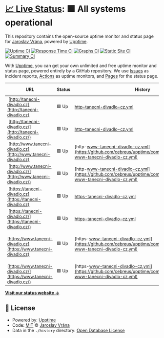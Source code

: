 # [📈 Live Status](https://upptime.cebre.us): <!--live status--> **🟩 All systems operational**

This repository contains the open-source uptime monitor and status page for [Jaroslav Vrána](https://www.cebre.us/), powered by [Upptime](https://github.com/upptime/upptime).

[![Uptime CI](https://github.com/cebreus/upptime/workflows/Uptime%20CI/badge.svg)](https://github.com/cebreus/upptime/actions?query=workflow%3A%22Uptime+CI%22)
[![Response Time CI](https://github.com/cebreus/upptime/workflows/Response%20Time%20CI/badge.svg)](https://github.com/cebreus/upptime/actions?query=workflow%3A%22Response+Time+CI%22)
[![Graphs CI](https://github.com/cebreus/upptime/workflows/Graphs%20CI/badge.svg)](https://github.com/cebreus/upptime/actions?query=workflow%3A%22Graphs+CI%22)
[![Static Site CI](https://github.com/cebreus/upptime/workflows/Static%20Site%20CI/badge.svg)](https://github.com/cebreus/upptime/actions?query=workflow%3A%22Static+Site+CI%22)
[![Summary CI](https://github.com/cebreus/upptime/workflows/Summary%20CI/badge.svg)](https://github.com/cebreus/upptime/actions?query=workflow%3A%22Summary+CI%22)

With [Upptime](https://upptime.js.org), you can get your own unlimited and free uptime monitor and status page, powered entirely by a GitHub repository. We use [Issues](https://github.com/cebreus/upptime/issues) as incident reports, [Actions](https://github.com/cebreus/upptime/actions) as uptime monitors, and [Pages](https://upptime.cebre.us) for the status page.

<!--start: status pages-->
<!-- This summary is generated by Upptime (https://github.com/upptime/upptime) -->
<!-- Do not edit this manually, your changes will be overwritten -->
<!-- prettier-ignore -->
| URL | Status | History | Response Time | Uptime |
| --- | ------ | ------- | ------------- | ------ |
| <img alt="" src="https://favicons.githubusercontent.com/tanecni-divadlo.cz" height="13"> [http://tanecni-divadlo.cz](http://tanecni-divadlo.cz) | 🟩 Up | [http-tanecni-divadlo-cz.yml](https://github.com/cebreus/upptime/commits/HEAD/history/http-tanecni-divadlo-cz.yml) | <details><summary><img alt="Response time graph" src="./graphs/http-tanecni-divadlo-cz/response-time-week.png" height="20"> 837ms</summary><br><a href="https://upptime.cebre.us/history/http-tanecni-divadlo-cz"><img alt="Response time 837" src="https://img.shields.io/endpoint?url=https%3A%2F%2Fraw.githubusercontent.com%2Fcebreus%2Fupptime%2FHEAD%2Fapi%2Fhttp-tanecni-divadlo-cz%2Fresponse-time.json"></a><br><a href="https://upptime.cebre.us/history/http-tanecni-divadlo-cz"><img alt="24-hour response time 837" src="https://img.shields.io/endpoint?url=https%3A%2F%2Fraw.githubusercontent.com%2Fcebreus%2Fupptime%2FHEAD%2Fapi%2Fhttp-tanecni-divadlo-cz%2Fresponse-time-day.json"></a><br><a href="https://upptime.cebre.us/history/http-tanecni-divadlo-cz"><img alt="7-day response time 837" src="https://img.shields.io/endpoint?url=https%3A%2F%2Fraw.githubusercontent.com%2Fcebreus%2Fupptime%2FHEAD%2Fapi%2Fhttp-tanecni-divadlo-cz%2Fresponse-time-week.json"></a><br><a href="https://upptime.cebre.us/history/http-tanecni-divadlo-cz"><img alt="30-day response time 837" src="https://img.shields.io/endpoint?url=https%3A%2F%2Fraw.githubusercontent.com%2Fcebreus%2Fupptime%2FHEAD%2Fapi%2Fhttp-tanecni-divadlo-cz%2Fresponse-time-month.json"></a><br><a href="https://upptime.cebre.us/history/http-tanecni-divadlo-cz"><img alt="1-year response time 837" src="https://img.shields.io/endpoint?url=https%3A%2F%2Fraw.githubusercontent.com%2Fcebreus%2Fupptime%2FHEAD%2Fapi%2Fhttp-tanecni-divadlo-cz%2Fresponse-time-year.json"></a></details> | <details><summary><a href="https://upptime.cebre.us/history/http-tanecni-divadlo-cz">0.00%</a></summary><a href="https://upptime.cebre.us/history/http-tanecni-divadlo-cz"><img alt="All-time uptime 0.00%" src="https://img.shields.io/endpoint?url=https%3A%2F%2Fraw.githubusercontent.com%2Fcebreus%2Fupptime%2FHEAD%2Fapi%2Fhttp-tanecni-divadlo-cz%2Fuptime.json"></a><br><a href="https://upptime.cebre.us/history/http-tanecni-divadlo-cz"><img alt="24-hour uptime 0.00%" src="https://img.shields.io/endpoint?url=https%3A%2F%2Fraw.githubusercontent.com%2Fcebreus%2Fupptime%2FHEAD%2Fapi%2Fhttp-tanecni-divadlo-cz%2Fuptime-day.json"></a><br><a href="https://upptime.cebre.us/history/http-tanecni-divadlo-cz"><img alt="7-day uptime 0.00%" src="https://img.shields.io/endpoint?url=https%3A%2F%2Fraw.githubusercontent.com%2Fcebreus%2Fupptime%2FHEAD%2Fapi%2Fhttp-tanecni-divadlo-cz%2Fuptime-week.json"></a><br><a href="https://upptime.cebre.us/history/http-tanecni-divadlo-cz"><img alt="30-day uptime 0.00%" src="https://img.shields.io/endpoint?url=https%3A%2F%2Fraw.githubusercontent.com%2Fcebreus%2Fupptime%2FHEAD%2Fapi%2Fhttp-tanecni-divadlo-cz%2Fuptime-month.json"></a><br><a href="https://upptime.cebre.us/history/http-tanecni-divadlo-cz"><img alt="1-year uptime 0.00%" src="https://img.shields.io/endpoint?url=https%3A%2F%2Fraw.githubusercontent.com%2Fcebreus%2Fupptime%2FHEAD%2Fapi%2Fhttp-tanecni-divadlo-cz%2Fuptime-year.json"></a></details>
| <img alt="" src="https://favicons.githubusercontent.com/tanecni-divadlo.cz" height="13"> [http://tanecni-divadlo.cz/](http://tanecni-divadlo.cz/) | 🟩 Up | [http-tanecni-divadlo-cz.yml](https://github.com/cebreus/upptime/commits/HEAD/history/http-tanecni-divadlo-cz.yml) | <details><summary><img alt="Response time graph" src="./graphs/http-tanecni-divadlo-cz/response-time-week.png" height="20"> 837ms</summary><br><a href="https://upptime.cebre.us/history/http-tanecni-divadlo-cz"><img alt="Response time 837" src="https://img.shields.io/endpoint?url=https%3A%2F%2Fraw.githubusercontent.com%2Fcebreus%2Fupptime%2FHEAD%2Fapi%2Fhttp-tanecni-divadlo-cz%2Fresponse-time.json"></a><br><a href="https://upptime.cebre.us/history/http-tanecni-divadlo-cz"><img alt="24-hour response time 837" src="https://img.shields.io/endpoint?url=https%3A%2F%2Fraw.githubusercontent.com%2Fcebreus%2Fupptime%2FHEAD%2Fapi%2Fhttp-tanecni-divadlo-cz%2Fresponse-time-day.json"></a><br><a href="https://upptime.cebre.us/history/http-tanecni-divadlo-cz"><img alt="7-day response time 837" src="https://img.shields.io/endpoint?url=https%3A%2F%2Fraw.githubusercontent.com%2Fcebreus%2Fupptime%2FHEAD%2Fapi%2Fhttp-tanecni-divadlo-cz%2Fresponse-time-week.json"></a><br><a href="https://upptime.cebre.us/history/http-tanecni-divadlo-cz"><img alt="30-day response time 837" src="https://img.shields.io/endpoint?url=https%3A%2F%2Fraw.githubusercontent.com%2Fcebreus%2Fupptime%2FHEAD%2Fapi%2Fhttp-tanecni-divadlo-cz%2Fresponse-time-month.json"></a><br><a href="https://upptime.cebre.us/history/http-tanecni-divadlo-cz"><img alt="1-year response time 837" src="https://img.shields.io/endpoint?url=https%3A%2F%2Fraw.githubusercontent.com%2Fcebreus%2Fupptime%2FHEAD%2Fapi%2Fhttp-tanecni-divadlo-cz%2Fresponse-time-year.json"></a></details> | <details><summary><a href="https://upptime.cebre.us/history/http-tanecni-divadlo-cz">0.00%</a></summary><a href="https://upptime.cebre.us/history/http-tanecni-divadlo-cz"><img alt="All-time uptime 0.00%" src="https://img.shields.io/endpoint?url=https%3A%2F%2Fraw.githubusercontent.com%2Fcebreus%2Fupptime%2FHEAD%2Fapi%2Fhttp-tanecni-divadlo-cz%2Fuptime.json"></a><br><a href="https://upptime.cebre.us/history/http-tanecni-divadlo-cz"><img alt="24-hour uptime 0.00%" src="https://img.shields.io/endpoint?url=https%3A%2F%2Fraw.githubusercontent.com%2Fcebreus%2Fupptime%2FHEAD%2Fapi%2Fhttp-tanecni-divadlo-cz%2Fuptime-day.json"></a><br><a href="https://upptime.cebre.us/history/http-tanecni-divadlo-cz"><img alt="7-day uptime 0.00%" src="https://img.shields.io/endpoint?url=https%3A%2F%2Fraw.githubusercontent.com%2Fcebreus%2Fupptime%2FHEAD%2Fapi%2Fhttp-tanecni-divadlo-cz%2Fuptime-week.json"></a><br><a href="https://upptime.cebre.us/history/http-tanecni-divadlo-cz"><img alt="30-day uptime 0.00%" src="https://img.shields.io/endpoint?url=https%3A%2F%2Fraw.githubusercontent.com%2Fcebreus%2Fupptime%2FHEAD%2Fapi%2Fhttp-tanecni-divadlo-cz%2Fuptime-month.json"></a><br><a href="https://upptime.cebre.us/history/http-tanecni-divadlo-cz"><img alt="1-year uptime 0.00%" src="https://img.shields.io/endpoint?url=https%3A%2F%2Fraw.githubusercontent.com%2Fcebreus%2Fupptime%2FHEAD%2Fapi%2Fhttp-tanecni-divadlo-cz%2Fuptime-year.json"></a></details>
| <img alt="" src="https://favicons.githubusercontent.com/www.tanecni-divadlo.cz" height="13"> [http://www.tanecni-divadlo.cz](http://www.tanecni-divadlo.cz) | 🟩 Up | [http-www-tanecni-divadlo-cz.yml](https://github.com/cebreus/upptime/commits/HEAD/history/http-www-tanecni-divadlo-cz.yml) | <details><summary><img alt="Response time graph" src="./graphs/http-www-tanecni-divadlo-cz/response-time-week.png" height="20"> 550ms</summary><br><a href="https://upptime.cebre.us/history/http-www-tanecni-divadlo-cz"><img alt="Response time 550" src="https://img.shields.io/endpoint?url=https%3A%2F%2Fraw.githubusercontent.com%2Fcebreus%2Fupptime%2FHEAD%2Fapi%2Fhttp-www-tanecni-divadlo-cz%2Fresponse-time.json"></a><br><a href="https://upptime.cebre.us/history/http-www-tanecni-divadlo-cz"><img alt="24-hour response time 550" src="https://img.shields.io/endpoint?url=https%3A%2F%2Fraw.githubusercontent.com%2Fcebreus%2Fupptime%2FHEAD%2Fapi%2Fhttp-www-tanecni-divadlo-cz%2Fresponse-time-day.json"></a><br><a href="https://upptime.cebre.us/history/http-www-tanecni-divadlo-cz"><img alt="7-day response time 550" src="https://img.shields.io/endpoint?url=https%3A%2F%2Fraw.githubusercontent.com%2Fcebreus%2Fupptime%2FHEAD%2Fapi%2Fhttp-www-tanecni-divadlo-cz%2Fresponse-time-week.json"></a><br><a href="https://upptime.cebre.us/history/http-www-tanecni-divadlo-cz"><img alt="30-day response time 550" src="https://img.shields.io/endpoint?url=https%3A%2F%2Fraw.githubusercontent.com%2Fcebreus%2Fupptime%2FHEAD%2Fapi%2Fhttp-www-tanecni-divadlo-cz%2Fresponse-time-month.json"></a><br><a href="https://upptime.cebre.us/history/http-www-tanecni-divadlo-cz"><img alt="1-year response time 550" src="https://img.shields.io/endpoint?url=https%3A%2F%2Fraw.githubusercontent.com%2Fcebreus%2Fupptime%2FHEAD%2Fapi%2Fhttp-www-tanecni-divadlo-cz%2Fresponse-time-year.json"></a></details> | <details><summary><a href="https://upptime.cebre.us/history/http-www-tanecni-divadlo-cz">0.00%</a></summary><a href="https://upptime.cebre.us/history/http-www-tanecni-divadlo-cz"><img alt="All-time uptime 0.00%" src="https://img.shields.io/endpoint?url=https%3A%2F%2Fraw.githubusercontent.com%2Fcebreus%2Fupptime%2FHEAD%2Fapi%2Fhttp-www-tanecni-divadlo-cz%2Fuptime.json"></a><br><a href="https://upptime.cebre.us/history/http-www-tanecni-divadlo-cz"><img alt="24-hour uptime 0.00%" src="https://img.shields.io/endpoint?url=https%3A%2F%2Fraw.githubusercontent.com%2Fcebreus%2Fupptime%2FHEAD%2Fapi%2Fhttp-www-tanecni-divadlo-cz%2Fuptime-day.json"></a><br><a href="https://upptime.cebre.us/history/http-www-tanecni-divadlo-cz"><img alt="7-day uptime 0.00%" src="https://img.shields.io/endpoint?url=https%3A%2F%2Fraw.githubusercontent.com%2Fcebreus%2Fupptime%2FHEAD%2Fapi%2Fhttp-www-tanecni-divadlo-cz%2Fuptime-week.json"></a><br><a href="https://upptime.cebre.us/history/http-www-tanecni-divadlo-cz"><img alt="30-day uptime 0.00%" src="https://img.shields.io/endpoint?url=https%3A%2F%2Fraw.githubusercontent.com%2Fcebreus%2Fupptime%2FHEAD%2Fapi%2Fhttp-www-tanecni-divadlo-cz%2Fuptime-month.json"></a><br><a href="https://upptime.cebre.us/history/http-www-tanecni-divadlo-cz"><img alt="1-year uptime 0.00%" src="https://img.shields.io/endpoint?url=https%3A%2F%2Fraw.githubusercontent.com%2Fcebreus%2Fupptime%2FHEAD%2Fapi%2Fhttp-www-tanecni-divadlo-cz%2Fuptime-year.json"></a></details>
| <img alt="" src="https://favicons.githubusercontent.com/www.tanecni-divadlo.cz" height="13"> [http://www.tanecni-divadlo.cz/](http://www.tanecni-divadlo.cz/) | 🟩 Up | [http-www-tanecni-divadlo-cz.yml](https://github.com/cebreus/upptime/commits/HEAD/history/http-www-tanecni-divadlo-cz.yml) | <details><summary><img alt="Response time graph" src="./graphs/http-www-tanecni-divadlo-cz/response-time-week.png" height="20"> 550ms</summary><br><a href="https://upptime.cebre.us/history/http-www-tanecni-divadlo-cz"><img alt="Response time 550" src="https://img.shields.io/endpoint?url=https%3A%2F%2Fraw.githubusercontent.com%2Fcebreus%2Fupptime%2FHEAD%2Fapi%2Fhttp-www-tanecni-divadlo-cz%2Fresponse-time.json"></a><br><a href="https://upptime.cebre.us/history/http-www-tanecni-divadlo-cz"><img alt="24-hour response time 550" src="https://img.shields.io/endpoint?url=https%3A%2F%2Fraw.githubusercontent.com%2Fcebreus%2Fupptime%2FHEAD%2Fapi%2Fhttp-www-tanecni-divadlo-cz%2Fresponse-time-day.json"></a><br><a href="https://upptime.cebre.us/history/http-www-tanecni-divadlo-cz"><img alt="7-day response time 550" src="https://img.shields.io/endpoint?url=https%3A%2F%2Fraw.githubusercontent.com%2Fcebreus%2Fupptime%2FHEAD%2Fapi%2Fhttp-www-tanecni-divadlo-cz%2Fresponse-time-week.json"></a><br><a href="https://upptime.cebre.us/history/http-www-tanecni-divadlo-cz"><img alt="30-day response time 550" src="https://img.shields.io/endpoint?url=https%3A%2F%2Fraw.githubusercontent.com%2Fcebreus%2Fupptime%2FHEAD%2Fapi%2Fhttp-www-tanecni-divadlo-cz%2Fresponse-time-month.json"></a><br><a href="https://upptime.cebre.us/history/http-www-tanecni-divadlo-cz"><img alt="1-year response time 550" src="https://img.shields.io/endpoint?url=https%3A%2F%2Fraw.githubusercontent.com%2Fcebreus%2Fupptime%2FHEAD%2Fapi%2Fhttp-www-tanecni-divadlo-cz%2Fresponse-time-year.json"></a></details> | <details><summary><a href="https://upptime.cebre.us/history/http-www-tanecni-divadlo-cz">0.00%</a></summary><a href="https://upptime.cebre.us/history/http-www-tanecni-divadlo-cz"><img alt="All-time uptime 0.00%" src="https://img.shields.io/endpoint?url=https%3A%2F%2Fraw.githubusercontent.com%2Fcebreus%2Fupptime%2FHEAD%2Fapi%2Fhttp-www-tanecni-divadlo-cz%2Fuptime.json"></a><br><a href="https://upptime.cebre.us/history/http-www-tanecni-divadlo-cz"><img alt="24-hour uptime 0.00%" src="https://img.shields.io/endpoint?url=https%3A%2F%2Fraw.githubusercontent.com%2Fcebreus%2Fupptime%2FHEAD%2Fapi%2Fhttp-www-tanecni-divadlo-cz%2Fuptime-day.json"></a><br><a href="https://upptime.cebre.us/history/http-www-tanecni-divadlo-cz"><img alt="7-day uptime 0.00%" src="https://img.shields.io/endpoint?url=https%3A%2F%2Fraw.githubusercontent.com%2Fcebreus%2Fupptime%2FHEAD%2Fapi%2Fhttp-www-tanecni-divadlo-cz%2Fuptime-week.json"></a><br><a href="https://upptime.cebre.us/history/http-www-tanecni-divadlo-cz"><img alt="30-day uptime 0.00%" src="https://img.shields.io/endpoint?url=https%3A%2F%2Fraw.githubusercontent.com%2Fcebreus%2Fupptime%2FHEAD%2Fapi%2Fhttp-www-tanecni-divadlo-cz%2Fuptime-month.json"></a><br><a href="https://upptime.cebre.us/history/http-www-tanecni-divadlo-cz"><img alt="1-year uptime 0.00%" src="https://img.shields.io/endpoint?url=https%3A%2F%2Fraw.githubusercontent.com%2Fcebreus%2Fupptime%2FHEAD%2Fapi%2Fhttp-www-tanecni-divadlo-cz%2Fuptime-year.json"></a></details>
| <img alt="" src="https://favicons.githubusercontent.com/tanecni-divadlo.cz" height="13"> [https://tanecni-divadlo.cz](https://tanecni-divadlo.cz) | 🟩 Up | [https-tanecni-divadlo-cz.yml](https://github.com/cebreus/upptime/commits/HEAD/history/https-tanecni-divadlo-cz.yml) | <details><summary><img alt="Response time graph" src="./graphs/https-tanecni-divadlo-cz/response-time-week.png" height="20"> 253ms</summary><br><a href="https://upptime.cebre.us/history/https-tanecni-divadlo-cz"><img alt="Response time 253" src="https://img.shields.io/endpoint?url=https%3A%2F%2Fraw.githubusercontent.com%2Fcebreus%2Fupptime%2FHEAD%2Fapi%2Fhttps-tanecni-divadlo-cz%2Fresponse-time.json"></a><br><a href="https://upptime.cebre.us/history/https-tanecni-divadlo-cz"><img alt="24-hour response time 253" src="https://img.shields.io/endpoint?url=https%3A%2F%2Fraw.githubusercontent.com%2Fcebreus%2Fupptime%2FHEAD%2Fapi%2Fhttps-tanecni-divadlo-cz%2Fresponse-time-day.json"></a><br><a href="https://upptime.cebre.us/history/https-tanecni-divadlo-cz"><img alt="7-day response time 253" src="https://img.shields.io/endpoint?url=https%3A%2F%2Fraw.githubusercontent.com%2Fcebreus%2Fupptime%2FHEAD%2Fapi%2Fhttps-tanecni-divadlo-cz%2Fresponse-time-week.json"></a><br><a href="https://upptime.cebre.us/history/https-tanecni-divadlo-cz"><img alt="30-day response time 253" src="https://img.shields.io/endpoint?url=https%3A%2F%2Fraw.githubusercontent.com%2Fcebreus%2Fupptime%2FHEAD%2Fapi%2Fhttps-tanecni-divadlo-cz%2Fresponse-time-month.json"></a><br><a href="https://upptime.cebre.us/history/https-tanecni-divadlo-cz"><img alt="1-year response time 253" src="https://img.shields.io/endpoint?url=https%3A%2F%2Fraw.githubusercontent.com%2Fcebreus%2Fupptime%2FHEAD%2Fapi%2Fhttps-tanecni-divadlo-cz%2Fresponse-time-year.json"></a></details> | <details><summary><a href="https://upptime.cebre.us/history/https-tanecni-divadlo-cz">0.00%</a></summary><a href="https://upptime.cebre.us/history/https-tanecni-divadlo-cz"><img alt="All-time uptime 0.00%" src="https://img.shields.io/endpoint?url=https%3A%2F%2Fraw.githubusercontent.com%2Fcebreus%2Fupptime%2FHEAD%2Fapi%2Fhttps-tanecni-divadlo-cz%2Fuptime.json"></a><br><a href="https://upptime.cebre.us/history/https-tanecni-divadlo-cz"><img alt="24-hour uptime 0.00%" src="https://img.shields.io/endpoint?url=https%3A%2F%2Fraw.githubusercontent.com%2Fcebreus%2Fupptime%2FHEAD%2Fapi%2Fhttps-tanecni-divadlo-cz%2Fuptime-day.json"></a><br><a href="https://upptime.cebre.us/history/https-tanecni-divadlo-cz"><img alt="7-day uptime 0.00%" src="https://img.shields.io/endpoint?url=https%3A%2F%2Fraw.githubusercontent.com%2Fcebreus%2Fupptime%2FHEAD%2Fapi%2Fhttps-tanecni-divadlo-cz%2Fuptime-week.json"></a><br><a href="https://upptime.cebre.us/history/https-tanecni-divadlo-cz"><img alt="30-day uptime 0.00%" src="https://img.shields.io/endpoint?url=https%3A%2F%2Fraw.githubusercontent.com%2Fcebreus%2Fupptime%2FHEAD%2Fapi%2Fhttps-tanecni-divadlo-cz%2Fuptime-month.json"></a><br><a href="https://upptime.cebre.us/history/https-tanecni-divadlo-cz"><img alt="1-year uptime 0.00%" src="https://img.shields.io/endpoint?url=https%3A%2F%2Fraw.githubusercontent.com%2Fcebreus%2Fupptime%2FHEAD%2Fapi%2Fhttps-tanecni-divadlo-cz%2Fuptime-year.json"></a></details>
| <img alt="" src="https://favicons.githubusercontent.com/tanecni-divadlo.cz" height="13"> [https://tanecni-divadlo.cz/](https://tanecni-divadlo.cz/) | 🟩 Up | [https-tanecni-divadlo-cz.yml](https://github.com/cebreus/upptime/commits/HEAD/history/https-tanecni-divadlo-cz.yml) | <details><summary><img alt="Response time graph" src="./graphs/https-tanecni-divadlo-cz/response-time-week.png" height="20"> 253ms</summary><br><a href="https://upptime.cebre.us/history/https-tanecni-divadlo-cz"><img alt="Response time 253" src="https://img.shields.io/endpoint?url=https%3A%2F%2Fraw.githubusercontent.com%2Fcebreus%2Fupptime%2FHEAD%2Fapi%2Fhttps-tanecni-divadlo-cz%2Fresponse-time.json"></a><br><a href="https://upptime.cebre.us/history/https-tanecni-divadlo-cz"><img alt="24-hour response time 253" src="https://img.shields.io/endpoint?url=https%3A%2F%2Fraw.githubusercontent.com%2Fcebreus%2Fupptime%2FHEAD%2Fapi%2Fhttps-tanecni-divadlo-cz%2Fresponse-time-day.json"></a><br><a href="https://upptime.cebre.us/history/https-tanecni-divadlo-cz"><img alt="7-day response time 253" src="https://img.shields.io/endpoint?url=https%3A%2F%2Fraw.githubusercontent.com%2Fcebreus%2Fupptime%2FHEAD%2Fapi%2Fhttps-tanecni-divadlo-cz%2Fresponse-time-week.json"></a><br><a href="https://upptime.cebre.us/history/https-tanecni-divadlo-cz"><img alt="30-day response time 253" src="https://img.shields.io/endpoint?url=https%3A%2F%2Fraw.githubusercontent.com%2Fcebreus%2Fupptime%2FHEAD%2Fapi%2Fhttps-tanecni-divadlo-cz%2Fresponse-time-month.json"></a><br><a href="https://upptime.cebre.us/history/https-tanecni-divadlo-cz"><img alt="1-year response time 253" src="https://img.shields.io/endpoint?url=https%3A%2F%2Fraw.githubusercontent.com%2Fcebreus%2Fupptime%2FHEAD%2Fapi%2Fhttps-tanecni-divadlo-cz%2Fresponse-time-year.json"></a></details> | <details><summary><a href="https://upptime.cebre.us/history/https-tanecni-divadlo-cz">0.00%</a></summary><a href="https://upptime.cebre.us/history/https-tanecni-divadlo-cz"><img alt="All-time uptime 0.00%" src="https://img.shields.io/endpoint?url=https%3A%2F%2Fraw.githubusercontent.com%2Fcebreus%2Fupptime%2FHEAD%2Fapi%2Fhttps-tanecni-divadlo-cz%2Fuptime.json"></a><br><a href="https://upptime.cebre.us/history/https-tanecni-divadlo-cz"><img alt="24-hour uptime 0.00%" src="https://img.shields.io/endpoint?url=https%3A%2F%2Fraw.githubusercontent.com%2Fcebreus%2Fupptime%2FHEAD%2Fapi%2Fhttps-tanecni-divadlo-cz%2Fuptime-day.json"></a><br><a href="https://upptime.cebre.us/history/https-tanecni-divadlo-cz"><img alt="7-day uptime 0.00%" src="https://img.shields.io/endpoint?url=https%3A%2F%2Fraw.githubusercontent.com%2Fcebreus%2Fupptime%2FHEAD%2Fapi%2Fhttps-tanecni-divadlo-cz%2Fuptime-week.json"></a><br><a href="https://upptime.cebre.us/history/https-tanecni-divadlo-cz"><img alt="30-day uptime 0.00%" src="https://img.shields.io/endpoint?url=https%3A%2F%2Fraw.githubusercontent.com%2Fcebreus%2Fupptime%2FHEAD%2Fapi%2Fhttps-tanecni-divadlo-cz%2Fuptime-month.json"></a><br><a href="https://upptime.cebre.us/history/https-tanecni-divadlo-cz"><img alt="1-year uptime 0.00%" src="https://img.shields.io/endpoint?url=https%3A%2F%2Fraw.githubusercontent.com%2Fcebreus%2Fupptime%2FHEAD%2Fapi%2Fhttps-tanecni-divadlo-cz%2Fuptime-year.json"></a></details>
| <img alt="" src="https://favicons.githubusercontent.com/www.tanecni-divadlo.cz" height="13"> [https://www.tanecni-divadlo.cz](https://www.tanecni-divadlo.cz) | 🟩 Up | [https-www-tanecni-divadlo-cz.yml](https://github.com/cebreus/upptime/commits/HEAD/history/https-www-tanecni-divadlo-cz.yml) | <details><summary><img alt="Response time graph" src="./graphs/https-www-tanecni-divadlo-cz/response-time-week.png" height="20"> 271ms</summary><br><a href="https://upptime.cebre.us/history/https-www-tanecni-divadlo-cz"><img alt="Response time 271" src="https://img.shields.io/endpoint?url=https%3A%2F%2Fraw.githubusercontent.com%2Fcebreus%2Fupptime%2FHEAD%2Fapi%2Fhttps-www-tanecni-divadlo-cz%2Fresponse-time.json"></a><br><a href="https://upptime.cebre.us/history/https-www-tanecni-divadlo-cz"><img alt="24-hour response time 271" src="https://img.shields.io/endpoint?url=https%3A%2F%2Fraw.githubusercontent.com%2Fcebreus%2Fupptime%2FHEAD%2Fapi%2Fhttps-www-tanecni-divadlo-cz%2Fresponse-time-day.json"></a><br><a href="https://upptime.cebre.us/history/https-www-tanecni-divadlo-cz"><img alt="7-day response time 271" src="https://img.shields.io/endpoint?url=https%3A%2F%2Fraw.githubusercontent.com%2Fcebreus%2Fupptime%2FHEAD%2Fapi%2Fhttps-www-tanecni-divadlo-cz%2Fresponse-time-week.json"></a><br><a href="https://upptime.cebre.us/history/https-www-tanecni-divadlo-cz"><img alt="30-day response time 271" src="https://img.shields.io/endpoint?url=https%3A%2F%2Fraw.githubusercontent.com%2Fcebreus%2Fupptime%2FHEAD%2Fapi%2Fhttps-www-tanecni-divadlo-cz%2Fresponse-time-month.json"></a><br><a href="https://upptime.cebre.us/history/https-www-tanecni-divadlo-cz"><img alt="1-year response time 271" src="https://img.shields.io/endpoint?url=https%3A%2F%2Fraw.githubusercontent.com%2Fcebreus%2Fupptime%2FHEAD%2Fapi%2Fhttps-www-tanecni-divadlo-cz%2Fresponse-time-year.json"></a></details> | <details><summary><a href="https://upptime.cebre.us/history/https-www-tanecni-divadlo-cz">0.00%</a></summary><a href="https://upptime.cebre.us/history/https-www-tanecni-divadlo-cz"><img alt="All-time uptime 0.00%" src="https://img.shields.io/endpoint?url=https%3A%2F%2Fraw.githubusercontent.com%2Fcebreus%2Fupptime%2FHEAD%2Fapi%2Fhttps-www-tanecni-divadlo-cz%2Fuptime.json"></a><br><a href="https://upptime.cebre.us/history/https-www-tanecni-divadlo-cz"><img alt="24-hour uptime 0.00%" src="https://img.shields.io/endpoint?url=https%3A%2F%2Fraw.githubusercontent.com%2Fcebreus%2Fupptime%2FHEAD%2Fapi%2Fhttps-www-tanecni-divadlo-cz%2Fuptime-day.json"></a><br><a href="https://upptime.cebre.us/history/https-www-tanecni-divadlo-cz"><img alt="7-day uptime 0.00%" src="https://img.shields.io/endpoint?url=https%3A%2F%2Fraw.githubusercontent.com%2Fcebreus%2Fupptime%2FHEAD%2Fapi%2Fhttps-www-tanecni-divadlo-cz%2Fuptime-week.json"></a><br><a href="https://upptime.cebre.us/history/https-www-tanecni-divadlo-cz"><img alt="30-day uptime 0.00%" src="https://img.shields.io/endpoint?url=https%3A%2F%2Fraw.githubusercontent.com%2Fcebreus%2Fupptime%2FHEAD%2Fapi%2Fhttps-www-tanecni-divadlo-cz%2Fuptime-month.json"></a><br><a href="https://upptime.cebre.us/history/https-www-tanecni-divadlo-cz"><img alt="1-year uptime 0.00%" src="https://img.shields.io/endpoint?url=https%3A%2F%2Fraw.githubusercontent.com%2Fcebreus%2Fupptime%2FHEAD%2Fapi%2Fhttps-www-tanecni-divadlo-cz%2Fuptime-year.json"></a></details>
| <img alt="" src="https://favicons.githubusercontent.com/www.tanecni-divadlo.cz" height="13"> [https://www.tanecni-divadlo.cz/](https://www.tanecni-divadlo.cz/) | 🟩 Up | [https-www-tanecni-divadlo-cz.yml](https://github.com/cebreus/upptime/commits/HEAD/history/https-www-tanecni-divadlo-cz.yml) | <details><summary><img alt="Response time graph" src="./graphs/https-www-tanecni-divadlo-cz/response-time-week.png" height="20"> 271ms</summary><br><a href="https://upptime.cebre.us/history/https-www-tanecni-divadlo-cz"><img alt="Response time 271" src="https://img.shields.io/endpoint?url=https%3A%2F%2Fraw.githubusercontent.com%2Fcebreus%2Fupptime%2FHEAD%2Fapi%2Fhttps-www-tanecni-divadlo-cz%2Fresponse-time.json"></a><br><a href="https://upptime.cebre.us/history/https-www-tanecni-divadlo-cz"><img alt="24-hour response time 271" src="https://img.shields.io/endpoint?url=https%3A%2F%2Fraw.githubusercontent.com%2Fcebreus%2Fupptime%2FHEAD%2Fapi%2Fhttps-www-tanecni-divadlo-cz%2Fresponse-time-day.json"></a><br><a href="https://upptime.cebre.us/history/https-www-tanecni-divadlo-cz"><img alt="7-day response time 271" src="https://img.shields.io/endpoint?url=https%3A%2F%2Fraw.githubusercontent.com%2Fcebreus%2Fupptime%2FHEAD%2Fapi%2Fhttps-www-tanecni-divadlo-cz%2Fresponse-time-week.json"></a><br><a href="https://upptime.cebre.us/history/https-www-tanecni-divadlo-cz"><img alt="30-day response time 271" src="https://img.shields.io/endpoint?url=https%3A%2F%2Fraw.githubusercontent.com%2Fcebreus%2Fupptime%2FHEAD%2Fapi%2Fhttps-www-tanecni-divadlo-cz%2Fresponse-time-month.json"></a><br><a href="https://upptime.cebre.us/history/https-www-tanecni-divadlo-cz"><img alt="1-year response time 271" src="https://img.shields.io/endpoint?url=https%3A%2F%2Fraw.githubusercontent.com%2Fcebreus%2Fupptime%2FHEAD%2Fapi%2Fhttps-www-tanecni-divadlo-cz%2Fresponse-time-year.json"></a></details> | <details><summary><a href="https://upptime.cebre.us/history/https-www-tanecni-divadlo-cz">0.00%</a></summary><a href="https://upptime.cebre.us/history/https-www-tanecni-divadlo-cz"><img alt="All-time uptime 0.00%" src="https://img.shields.io/endpoint?url=https%3A%2F%2Fraw.githubusercontent.com%2Fcebreus%2Fupptime%2FHEAD%2Fapi%2Fhttps-www-tanecni-divadlo-cz%2Fuptime.json"></a><br><a href="https://upptime.cebre.us/history/https-www-tanecni-divadlo-cz"><img alt="24-hour uptime 0.00%" src="https://img.shields.io/endpoint?url=https%3A%2F%2Fraw.githubusercontent.com%2Fcebreus%2Fupptime%2FHEAD%2Fapi%2Fhttps-www-tanecni-divadlo-cz%2Fuptime-day.json"></a><br><a href="https://upptime.cebre.us/history/https-www-tanecni-divadlo-cz"><img alt="7-day uptime 0.00%" src="https://img.shields.io/endpoint?url=https%3A%2F%2Fraw.githubusercontent.com%2Fcebreus%2Fupptime%2FHEAD%2Fapi%2Fhttps-www-tanecni-divadlo-cz%2Fuptime-week.json"></a><br><a href="https://upptime.cebre.us/history/https-www-tanecni-divadlo-cz"><img alt="30-day uptime 0.00%" src="https://img.shields.io/endpoint?url=https%3A%2F%2Fraw.githubusercontent.com%2Fcebreus%2Fupptime%2FHEAD%2Fapi%2Fhttps-www-tanecni-divadlo-cz%2Fuptime-month.json"></a><br><a href="https://upptime.cebre.us/history/https-www-tanecni-divadlo-cz"><img alt="1-year uptime 0.00%" src="https://img.shields.io/endpoint?url=https%3A%2F%2Fraw.githubusercontent.com%2Fcebreus%2Fupptime%2FHEAD%2Fapi%2Fhttps-www-tanecni-divadlo-cz%2Fuptime-year.json"></a></details>

<!--end: status pages-->

[**Visit our status website →**](https://upptime.cebre.us)

## 📄 License

- Powered by: [Upptime](https://github.com/upptime/upptime)
- Code: [MIT](./LICENSE) © [Jaroslav Vrána](https://www.cebre.us/)
- Data in the `./history` directory: [Open Database License](https://opendatacommons.org/licenses/odbl/1-0/)
